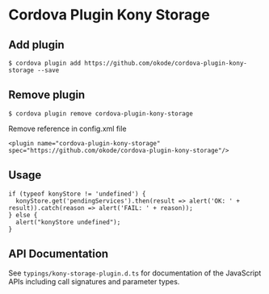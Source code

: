 Cordova Plugin Kony Storage
===========================

Add plugin
---------

```
$ cordova plugin add https://github.com/okode/cordova-plugin-kony-storage --save

```

Remove plugin
-----------

```
$ cordova plugin remove cordova-plugin-kony-storage

```

Remove reference in config.xml file

```
<plugin name="cordova-plugin-kony-storage" spec="https://github.com/okode/cordova-plugin-kony-storage"/>

```

Usage
-----

```
if (typeof konyStore != 'undefined') {
  konyStore.get('pendingServices').then(result => alert('OK: ' + result)).catch(reason => alert('FAIL: ' + reason));
} else {
  alert("konyStore undefined");
}
```

API Documentation
-----------------

See `typings/kony-storage-plugin.d.ts` for documentation of the JavaScript APIs including call signatures and parameter types.
